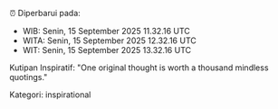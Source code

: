 ⏰ Diperbarui pada:
- WIB: Senin, 15 September 2025 11.32.16 UTC
- WITA: Senin, 15 September 2025 12.32.16 UTC
- WIT: Senin, 15 September 2025 13.32.16 UTC

Kutipan Inspiratif:
"One original thought is worth a thousand mindless quotings."


Kategori: inspirational

